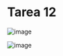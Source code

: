 # Tarea 12

![image](https://github.com/Lapituda/Actividad-15/assets/102392241/87393d65-3318-4678-9037-d6f84eb75131)

![image](https://github.com/Lapituda/Actividad-15/assets/102392241/e1020180-d818-4851-a1b9-f63d938b8a00)
